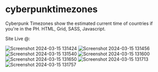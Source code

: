 # cyberpunktimezones
Cyberpunk Timezones show the estimated current time of countries if you're in the PH. HTML, Grid, SASS, Javascript.

Site Live @: 

![Screenshot 2024-03-15 131424](https://github.com/pavilionjeromeuses/cyberpunktimezones/assets/155218546/57ce20e4-a3be-4471-aa80-804c03f92413)
![Screenshot 2024-03-15 131456](https://github.com/pavilionjeromeuses/cyberpunktimezones/assets/155218546/42fee118-20c0-4d5a-87ff-7cbe0aeeef01)
![Screenshot 2024-03-15 131540](https://github.com/pavilionjeromeuses/cyberpunktimezones/assets/155218546/361ba8cc-c6cd-433c-a8ea-86cecf3bbc6e)
![Screenshot 2024-03-15 131600](https://github.com/pavilionjeromeuses/cyberpunktimezones/assets/155218546/9bfef394-32a1-452f-b33f-da0cfd26e74a)
![Screenshot 2024-03-15 131650](https://github.com/pavilionjeromeuses/cyberpunktimezones/assets/155218546/77b176ab-6dd9-44e7-8647-a22fa3104245)
![Screenshot 2024-03-15 131713](https://github.com/pavilionjeromeuses/cyberpunktimezones/assets/155218546/13968ba1-0cd5-4b8d-ba11-ed7d3a96ed24)
![Screenshot 2024-03-15 131757](https://github.com/pavilionjeromeuses/cyberpunktimezones/assets/155218546/433588e4-8fa3-49ab-afd4-c44ac8723d7c)

